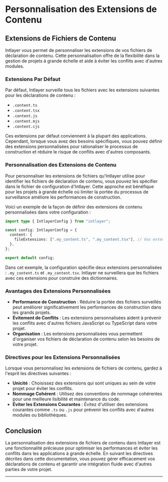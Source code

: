 # Personnalisation des Extensions de Contenu

## Extensions de Fichiers de Contenu

Intlayer vous permet de personnaliser les extensions de vos fichiers de déclaration de contenu. Cette personnalisation offre de la flexibilité dans la gestion de projets à grande échelle et aide à éviter les conflits avec d'autres modules.

### Extensions Par Défaut

Par défaut, Intlayer surveille tous les fichiers avec les extensions suivantes pour les déclarations de contenu :

- `.content.ts`
- `.content.tsx`
- `.content.js`
- `.content.mjs`
- `.content.cjs`

Ces extensions par défaut conviennent à la plupart des applications. Cependant, lorsque vous avez des besoins spécifiques, vous pouvez définir des extensions personnalisées pour rationaliser le processus de construction et réduire le risque de conflits avec d'autres composants.

### Personnalisation des Extensions de Contenu

Pour personnaliser les extensions de fichiers qu'Intlayer utilise pour identifier les fichiers de déclaration de contenu, vous pouvez les spécifier dans le fichier de configuration d'Intlayer. Cette approche est bénéfique pour les projets à grande échelle où limiter la portée du processus de surveillance améliore les performances de construction.

Voici un exemple de la façon de définir des extensions de contenu personnalisées dans votre configuration :

```typescript
import type { IntlayerConfig } from "intlayer";

const config: IntlayerConfig = {
  content: {
    fileExtensions: [".my_content.ts", ".my_content.tsx"], // Vos extensions personnalisées
  },
};

export default config;
```

Dans cet exemple, la configuration spécifie deux extensions personnalisées : `.my_content.ts` et `.my_content.tsx`. Intlayer ne surveillera que les fichiers avec ces extensions pour construire des dictionnaires.

### Avantages des Extensions Personnalisées

- **Performance de Construction** : Réduire la portée des fichiers surveillés peut améliorer significativement les performances de construction dans les grands projets.
- **Évitement de Conflits** : Les extensions personnalisées aident à prévenir les conflits avec d'autres fichiers JavaScript ou TypeScript dans votre projet.
- **Organisation** : Les extensions personnalisées vous permettent d'organiser vos fichiers de déclaration de contenu selon les besoins de votre projet.

### Directives pour les Extensions Personnalisées

Lorsque vous personnalisez les extensions de fichiers de contenu, gardez à l'esprit les directives suivantes :

- **Unicité** : Choisissez des extensions qui sont uniques au sein de votre projet pour éviter les conflits.
- **Nommage Cohérent** : Utilisez des conventions de nommage cohérentes pour une meilleure lisibilité et maintenance du code.
- **Éviter les Extensions Courantes** : Évitez d'utiliser des extensions courantes comme `.ts` ou `.js` pour prévenir les conflits avec d'autres modules ou bibliothèques.

## Conclusion

La personnalisation des extensions de fichiers de contenu dans Intlayer est une fonctionnalité précieuse pour optimiser les performances et éviter les conflits dans les applications à grande échelle. En suivant les directives décrites dans cette documentation, vous pouvez gérer efficacement vos déclarations de contenu et garantir une intégration fluide avec d'autres parties de votre projet.

---
